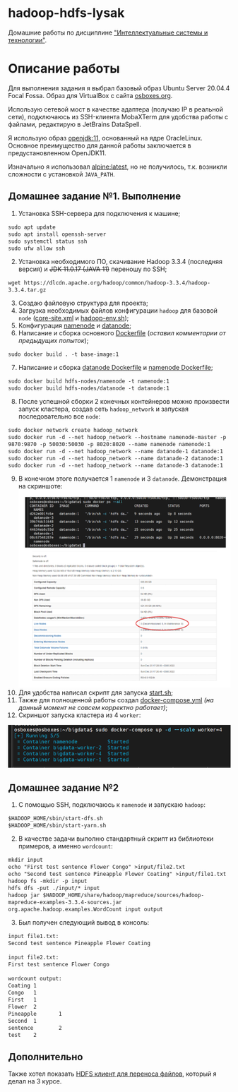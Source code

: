 # hadoop-hdfs-lysak

Домашние работы по дисциплине ["Интеллектуальные системы и технологии"](https://github.com/SergUSProject/BigDataProc_HomeWorks).

# Описание работы

Для выполнения задания я выбрал базовый образ Ubuntu Server 20.04.4 Focal Fossa.
Образ для VirtualBox с сайта [osboxes.org](https://www.osboxes.org/ubuntu/).

Использую сетевой мост в качестве адаптера (получаю IP в реальной сети), подключаюсь из SSH-клиента MobaXTerm для
удобства работы с файлами, редактирую в JetBrains DataSpell.

Я использую образ [openjdk:11](https://hub.docker.com/_/openjdk), основанный на ядре OracleLinux. Основное преимущество
для данной работы заключается в предустановленном OpenJDK11.

Изначально я использовал [alpine:latest](https://hub.docker.com/_/alpine), но не получилось, т.к. возникли сложности с
установкой ``JAVA_PATH``.

## Домашнее задание №1. Выполнение

1. Установка SSH-сервера для подключения к машине;

```
sudo apt update
sudo apt install openssh-server
sudo systemctl status ssh
sudo ufw allow ssh
```

2. Установка необходимого ПО, скачивание Hadoop 3.3.4 (последняя версия) и ~~JDK 11.0.17 (JAVA 11)~~ переношу по SSH;

```
wget https://dlcdn.apache.org/hadoop/common/hadoop-3.3.4/hadoop-3.3.4.tar.gz
```

3. Создаю файловую структура для проекта;
4. Загрузка необходимых файлов конфигурации ```hadoop``` для базовой ```node``` ([core-site.xml](config%2Fcore-site.xml)
   и [hadoop-env.sh](config%2Fhadoop-env.sh));
5. Конфигурация [namenode](hdfs-nodes%2Fnamenode%2Fconfig) и [datanode](hdfs-nodes%2Fdatanode%2Fconfig);
6. Написание и сборка основного [Dockerfile](Dockerfile) (*оставил комментарии от предыдущих попыток*);

```
sudo docker build . -t base-image:1
```

7. Написание и сборка [datanode Dockerfile](hdfs-nodes%2Fdatanode%2FDockerfile)
   и [namenode Dockerfile](hdfs-nodes%2Fnamenode%2FDockerfile);

```
sudo docker build hdfs-nodes/namenode -t namenode:1
sudo docker build hdfs-nodes/datanode -t datanode:1
```

8. После успешной сборки 2 конечных контейнеров можно произвести запуск кластера, создав сеть ```hadoop_network``` и
   запуская последовательно все ```node```:

```
sudo docker network create hadoop_network
sudo docker run -d --net hadoop_network --hostname namenode-master -p 9870:9870 -p 50030:50030 -p 8020:8020 --name namenode namenode:1
sudo docker run -d --net hadoop_network --name datanode-1 datanode:1
sudo docker run -d --net hadoop_network --name datanade-2 datanode:1
sudo docker run -d --net hadoop_network --name datanode-3 datanode:1
```

9. В конечном этоге получается 1 ```namenode``` и 3 ```datanode```. Демонстрация на скриншоте:
   ![hadoop-working.png](hadoop-working.png)
10. Для удобства написал скрипт для запуска [start.sh](start.sh);
11. Также для полноценной работы создал [docker-compose.yml](docker-compose.yml) *(на данный момент не совсем корректно работает)*;
12. Скриншот запуска кластера из 4 ```worker```:

![img.png](img.png)

## Домашнее задание №2

1. С помощью SSH, подключаюсь к ```namenode``` и запускаю ```hadoop```:
```
$HADOOP_HOME/sbin/start-dfs.sh
$HADOOP_HOME/sbin/start-yarn.sh
```
2. В качестве задачи выполню стандартный скрипт из библиотеки примеров, а именно ```wordcount```:
```
mkdir input
echo "First test sentence Flower Congo" >input/file2.txt
echo "Second test sentence Pineapple Flower Coating" >input/file1.txt
hadoop fs -mkdir -p input
hdfs dfs -put ./input/* input
hadoop jar $HADOOP_HOME/share/hadoop/mapreduce/sources/hadoop-mapreduce-examples-3.3.4-sources.jar org.apache.hadoop.examples.WordCount input output
```
3. Был получен следующий вывод в консоль:
```
input file1.txt:
Second test sentence Pineapple Flower Coating

input file2.txt:
First test sentence Flower Congo

wordcount output:
Coating 1
Congo   1
First   1
Flower  2
Pineapple       1
Second  1
sentence        2
test    2
```

## Дополнительно

Также хотел показать [HDFS клиент для переноса файлов](https://github.com/Qvineox/webHDFS-client), который я делал на 3 курсе.

